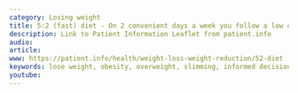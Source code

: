 ```yaml
---
category: Losing weight   
title: 5:2 (fast) diet - On 2 convenient days a week you follow a low calorie diet. The rest of the time it’s OK to be a little naughty. A great way to lose weight. Ideal for those who aren’t good at sticking to diets.
description: Link to Patient Information Leaflet from patient.info
audio: 
article: 
www: https://patient.info/health/weight-loss-weight-reduction/52-diet
keywords: lose weight, obesity, overweight, slimming, informed decision, low GI index, low GI diet, fast diet, five and two diet, 5 and 2 diet, Mediterranean diet, activity, activity monitor, pedometer, Health app
youtube:
--- 
```

